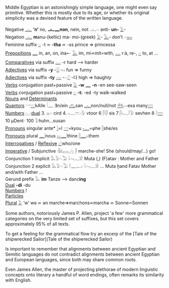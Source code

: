 Middle Egyptian is an astonishingly simple language, one might even say primitive. Whether this is mostly due to its age, or whether its original simplicity was a devised feature of the written language.  

Negative [𓂜](𓂜) **’n'** no, **𓂜𓈖non**, nein, not 𓂜𓏏 anti- **un-** [𓅱](𓅱)-  
Negation [𓂜](𓂜) **m**anu-(keltic) ma- mo-(greek) [𓅱](𓅱)- [𓅓](𓅓)- don’t 𓏏[𓍃](𓍃)  
Feminine suffix [𓏏](𓏏)  -t ⋍ **-tha** ⋍ -ss   prince => princessa  
[Prepositions](Prepositions) [𓈖](𓈖) in, an, on, ina𒀸 [𓅓](𓅓) im, mi⋍mit=with, [𓂋](𓂋) r:à, re-, [𓏏](𓏏) to, at …  
[Comparatives](Comparatives) via suffix [𓂋](𓂋) -r hard —> harder  
[Adjectives](Adjectives) via suffix **-y** -[𓇋𓇋](𓇋𓇋) -𓏮  fun => funny  
[Adjectives](Adjectives) via suffix **-ty** [𓏏](𓏏)[𓏮](𓏮) -𓏏[𓍔](𓍔) -다 high => haugh*ty*  
[Verbs](Verbs) conjugation past+passive  [𓅱](𓅱) **-w** [𓈖](𓈖) **-n** -en see-saw-seen  
[Verbs](Verbs) conjugation past+passive  [𓏏](𓏏) **-t:** -ed -ty  walk-walked  
[Nouns](Nouns) and [Determinants](Determinants)  
[Quantors](Quantors) 𓎡[𓎟](𓎟)kAlle 𓇋𓈖 ∃n/ein [𓃹](𓃹)san [𓂜](𓂜)non/null/not [𓆈](𓆈)𓏥exa many[𓏠](𓏠)  
[Numbers](Numbers) 𓈋[dual](Dual) 3. 𓐍𓏏 cird 4. 𓆑𓂧𓅱 vtoor 6 𓋴𓇋𓋴 sis 7 𓋴𓆑𓎛𓅱 sevhen 8 𓎛[𓏠](𓏠) 10 µDent𓎆 100 𓅱huhn…susan  
[Pronouns](Pronouns) singular ante* [𓇋](𓇋)=I [𓎡](𓎡)=kyou [𓆑](𓆑)=φhe [𓋴](𓋴)she/es  
[Pronouns](Pronouns) plural [𓈖](𓈖)𓏪nous [𓍿](𓍿)[𓈖](𓈖)𓏪thine [𓋴](𓋴)[𓈖](𓈖)𓏤𓏤𓏤them  
[Interrogatives](Interrogatives) / [Reflexive](Interrogatives)  [𓊪](𓊪)[𓍢](𓍢)who/one  
[Imperative](Imperative) / Subjunctive  𓅖𓈙𓂻 𓋴 marche-she! She (should/may/...) go!  
Conjunction 1 implicit 𓅓𓅱𓏏𓅐 𓇋𓏏𓆑𓀀  Muta (,) (F)atav :  Mother and Father  
Conjunction 2 explicit 𓅓𓅱𓏏𓅐 𓎛𓈖𓂝 𓇋𓏏𓆑𓀀 … Muta ḫand Fatav   Mother and/with Father …  
Gerund prefix 𓅓 **im** Tanze —> danc**ing**  
[Dual](Dual) **-di** -du  
[Numbers](Numbers) !  
[Particles](Particles)  
[Plural](Plural) [𓅱](𓅱) ‘w’ wə ⋍ ən marche=>marchons⋍marchə ⋍ Sonne⇨Sonnen  

Some authors, notoriously James P. Allen, project 'a few' more grammatical categories on the very limited set of suffixes, but this set covers approximately 95% of all texts.  

To get a feeling for the grammatical flow try an excerp of the [Tale of the shipwrecked Sailor](Tale of the shipwrecked Sailor)  

Is important to remember that alignments between ancient Egyptian and Semitic languages do not contradict alignments between ancient Egyptian and European languages, since both may share common roots.  

Even James Allen, the master of projecting plethorae of modern linguistic concepts onto literary a handful of word endings, often remarks its similarity with English.  